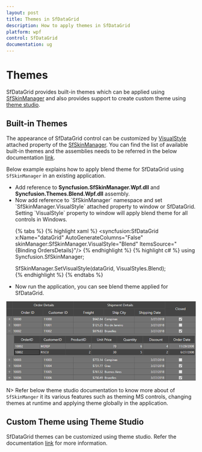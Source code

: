 ```yaml
---
layout: post
title: Themes in SfDataGrid
description: How to apply themes in SfDataGrid
platform: wpf
control: SfDataGrid
documentation: ug
---
```


# Themes

SfDataGrid provides built-in themes which can be applied using [SfSkinManager](https://help.syncfusion.com/wpf/themes/getting-started) and also provides support to create custom theme using [theme studio](https://help.syncfusion.com/wpf/themes/theme-studio). 

## Built-in Themes

The appearance of SfDataGrid control can be customized by [VisualStyle](https://help.syncfusion.com/cr/cref_files/wpf/Syncfusion.SfSkinManager.WPF~Syncfusion.SfSkinManager.VisualStyles.html) attached property of the [SfSkinManager](https://help.syncfusion.com/cr/cref_files/wpf/Syncfusion.SfSkinManager.WPF~Syncfusion.SfSkinManager.SfSkinManager.html). You can find the list of available built-in themes and the assemblies needs to be referred in the below documentation [link](https://help.syncfusion.com/wpf/themes/getting-started).

Below example explains how to apply blend theme for SfDataGrid using `SfSkinManager` in an existing application.
<ul>
<li>Add reference to <b>Syncfusion.SfSkinManager.Wpf.dll</b> and <b>Syncfusion.Themes.Blend.Wpf.dll</b> assembly.</li>
<li>Now add reference to `SfSkinManager` namespace and set `SfSkinManager.VisualStyle` attached property to window or SfDataGrid. Setting `VisualStyle` property to window will apply blend theme for all controls in Windows.

{% tabs %}
{% highlight xaml %}
<Window x:Class="VisualStylesDemo.MainWindow"
                             xmlns="http://schemas.microsoft.com/winfx/2006/xaml/presentation"
                             xmlns:x="http://schemas.microsoft.com/winfx/2006/xaml"                             
                             xmlns:syncfusion="http://schemas.syncfusion.com/wpf"
                             xmlns:local="clr-namespace:VisualStylesDemo"
                             xmlns:skinManager="clr-namespace:Syncfusion.SfSkinManager;assembly=Syncfusion.SfSkinManager.WPF"
                             Title="Visual Styles Demo"  Icon="App.ico"
                             Width="1200" Height="720"
                             WindowStartupLocation="CenterScreen">
    <syncfusion:SfDataGrid x:Name="dataGrid"
                        AutoGenerateColumns="False"
                        skinManager:SfSkinManager.VisualStyle="Blend"
                        ItemsSource="{Binding OrdersDetails}"/>
{% endhighlight %}
{% highlight c# %}
using Syncfusion.SfSkinManager;

SfSkinManager.SetVisualStyle(dataGrid, VisualStyles.Blend);        
{% endhighlight %}
{% endtabs %}

</li> 

<li>Now run the application, you can see blend theme applied for SfDataGrid.</li>
</ul>

![](Themes_images/themes_img1.png)

N> Refer below theme studio documentation to know more about of `SfSkinManger` it its various features such as theming MS controls, changing themes at runtime and applying theme globally in the application. 

## Custom Theme using Theme Studio

SfDataGrid themes can be customized using theme studio. Refer the documentation [link](https://help.syncfusion.com/wpf/themes/theme-studio) for more information. 

